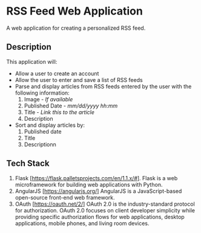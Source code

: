 # RSS Feed Web Application 
A web application for creating a personalized RSS feed. 

## Description

This application will:
- Allow a user to create an account 
- Allow the user to enter and save a list of RSS feeds 
- Parse and display articles from RSS feeds entered by the user with the following information:
    1. Image - *If available*
    2. Published Date - *mm/dd/yyyy hh:mm*
    3. Title - *Link this to the article*
    4. Description
- Sort and display articles by:
    1. Published date 
    2. Title 
    3. Descriptionn

## Tech Stack 

1. Flask [https://flask.palletsprojects.com/en/1.1.x/#]. Flask is a web microframework for building web applications with Python.
2. AngularJS [https://angularjs.org/] AngularJS is a JavaScript-based open-source front-end web framework.
3. OAuth [https://oauth.net/2/] OAuth 2.0 is the industry-standard protocol for authorization. OAuth 2.0 focuses on client developer simplicity while providing specific authorization flows for web applications, desktop applications, mobile phones, and living room devices.


